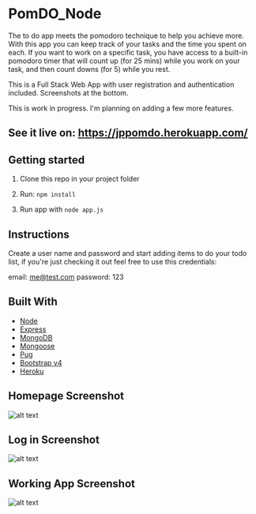 # PomDO_Node
The to do app meets the pomodoro technique to help you achieve more. With this app you can keep track of your tasks and the time you spent on each. If you want to work on a specific task, you have access to a built-in pomodoro timer that will count up (for 25 mins) while you work on your task, and then count downs (for 5) while you rest. 

This is a Full Stack Web App with user registration and authentication included. Screenshots at the bottom.

This is work in progress. I'm planning on adding a few more features.

## See it live on: https://jppomdo.herokuapp.com/

## Getting started

1. Clone this repo in your project folder 

2. Run: `npm install`

3. Run app with `node app.js` 

## Instructions
Create a user name and password and start adding items to do your todo list, if you're just checking it out feel free to use this credentials:

email: me@test.com
password: 123

## Built With

* [Node](https://nodejs.org/en/)
* [Express](https://www.expressjs.com)
* [MongoDB](https://www.mongodb.com/) 
* [Mongoose](http://www.mongoosejs.com/) 
* [Pug](https://pugjs.org/) 
* [Bootstrap v4](https://www.getbootstrap.com)
* [Heroku](https://www.heroku.com)

## Homepage Screenshot

![alt text][screenshot]

[screenshot]: https://github.com/jpdevspace/PomDO_Node/blob/master/public/imgs/screenshot.png "Screenshot of homepage app"

## Log in Screenshot

![alt text][screenshot2]

[screenshot2]: https://github.com/jpdevspace/PomDO_Node/blob/master/public/imgs/screenshot2.png "Screenshot of login page"


## Working App Screenshot

![alt text][screenshot3]

[screenshot3]: https://github.com/jpdevspace/PomDO_Node/blob/master/public/imgs/screenshot3.png "Screenshot of working app"

